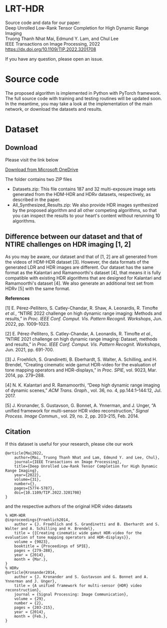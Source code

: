# LRT-HDR
Source code and data for our paper:  
Deep Unrolled Low-Rank Tensor Completion for High Dynamic Range Imaging  
Truong Thanh Nhat Mai, Edmund Y. Lam, and Chul Lee  
IEEE Transactions on Image Processing, 2022  
https://dx.doi.org/10.1109/TIP.2022.3201708

If you have any question, please open an issue.

# Source code
The proposed algorithm is implemented in Python with PyTorch framework.  
The full source code with training and testing routines will be updated soon. In the meantime, you may take a look at the implementation of the main network, or download the datasets and results.

# Dataset
## Download
Please visit the link below

[Download from Microsoft OneDrive](https://dguackr-my.sharepoint.com/:f:/g/personal/mtntruong_dgu_ac_kr/EmgWtrTX6nNMmNmWaZHX0EQBEcPAg2wvZJluOsneVNdOfg)

The folder contains two ZIP files
- Datasets.zip: This file contains 187 and 32 multi-exposure image sets generated from the HDM-HDR and HDRv datasets, respectively, as described in the paper.
- All_Synthesized_Results.zip: We also provide HDR images synthesized by the proposed algorithm and all other competing algorithms, so that you can inspect the results to your heart's content without rerunning 10 algorithms.

## Difference between our dataset and that of NTIRE challenges on HDR imaging [1, 2]
As you may be aware, our dataset and that of [1, 2] are all generated from the videos of HDM-HDR dataset [3]. However, the data formats of the generated LDR and HDR images are different. Our dataset has the same format as the Kalantari and Ramamoorthi's dataset [4], that means it is fully compatible with existing HDR algorithms that are designed for Kalantari and Ramamoorthi's dataset [4]. We also generate an additional test set from HDRv [5] with the same format.

**References**

[1] E. Pérez-Pellitero, S. Catley-Chandar, R. Shaw, A. Leonardis, R. Timofte *et al.*, “NTIRE 2022 challenge on high dynamic range imaging: Methods and results,” in *Proc. IEEE Conf. Comput. Vis. Pattern Recognit. Workshops*, Jun. 2022, pp. 1009–1023.

[2] E. Pérez-Pellitero, S. Catley-Chandar, A. Leonardis, R. Timofte *et al.*, “NTIRE 2021 challenge on high dynamic range imaging: Dataset, methods and results,” in *Proc. IEEE Conf. Comput. Vis. Pattern Recognit. Workshops*, Jun. 2021, pp. 691-700.

[3] J. Froehlich, S. Grandinetti, B. Eberhardt, S. Walter, A. Schilling, and H. Brendel, “Creating cinematic wide gamut HDR-video for the evaluation of tone mapping operators and HDR-displays,” in *Proc. SPIE*, vol. 9023, Mar. 2014, pp. 279–288.

[4] N. K. Kalantari and R. Ramamoorthi, “Deep high dynamic range imaging of dynamic scenes,” *ACM Trans. Graph.*, vol. 36, no. 4, pp.144:1–144:12, Jul. 2017.

[5] J. Kronander, S. Gustavson, G. Bonnet, A. Ynnerman, and J. Unger, “A unified framework for multi-sensor HDR video reconstruction,” *Signal Process. Image Commun.*, vol. 29, no. 2, pp. 203–215, Feb. 2014.

## Citation
If this dataset is useful for your research, please cite our work

```
@article{Mai2022,
    author={Mai, Truong Thanh Nhat and Lam, Edmund Y. and Lee, Chul},
    journal={IEEE Transactions on Image Processing}, 
    title={Deep Unrolled Low-Rank Tensor Completion for High Dynamic Range Imaging}, 
    year={2022},
    volume={31},
    number={},
    pages={5774-5787},
    doi={10.1109/TIP.2022.3201708}
}
```
and the respective authors of the original HDR video datasets
```
% HDM-HDR
@inproceedings{Froehlich2014,
    author = {J. Froehlich and S. Grandinetti and B. Eberhardt and S. Walter and A. Schilling and H. Brendel},
    title = {{Creating cinematic wide gamut HDR-video for the evaluation of tone mapping operators and HDR-displays}},
    volume = {9023},
    booktitle = {Proceedings of SPIE},
    pages = {279-288},
    year = {2014},
    month = {Mar.},
}
% HDRv
@article{Kronander2014,
    author = {J. Kronander and S. Gustavson and G. Bonnet and A. Ynnerman and J. Unger},
    title = {A unified framework for multi-sensor {HDR} video reconstruction},
    journal = {Signal Processing: Image Communication},
    volume = {29},
    number = {2},
    pages = {203-215},
    year = {2014},
    month = {Feb.},
}
```
